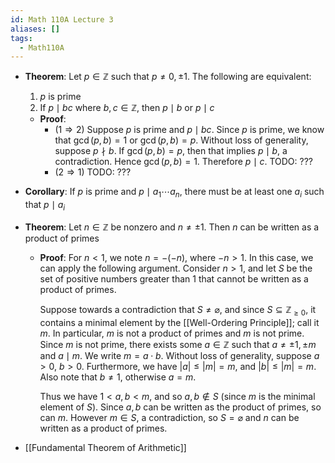```yaml
---
id: Math 110A Lecture 3
aliases: []
tags:
  - Math110A
---
```


- **Theorem**: Let $p\in \mathbb{Z}$ such that $p\neq 0, \pm 1$. The following
  are equivalent:
  1. $p$ is prime
  2. If $p\mid bc$ where $b, c\in \mathbb{Z}$, then $p\mid b$ or $p\mid c$
  - **Proof**:
    - ($1 \Rightarrow 2$) Suppose $p$ is prime and $p\mid bc$. Since $p$ is
      prime, we know that $\gcd(p, b) = 1$ or $\gcd(p, b) = p$. Without loss of
      generality, suppose $p\nmid b$. If $\gcd(p, b) = p$, then that implies
      $p\mid b$, a contradiction. Hence $\gcd(p, b) = 1$. Therefore $p\mid c$.
      TODO: ???
    - ($2 \Rightarrow 1$) TODO: ???
- **Corollary**: If $p$ is prime and $p\mid a_1 \dotsb a_n$, there must be at
  least one $a_i$ such that $p\mid a_i$
- **Theorem**: Let $n\in \mathbb{Z}$ be nonzero and $n\neq \pm 1$. Then $n$ can
  be written as a product of primes

  - **Proof**: For $n < 1$, we note $n = -(-n)$, where $-n > 1$. In this case,
    we can apply the following argument. Consider $n > 1$, and let $S$ be the
    set of positive numbers greater than 1 that cannot be written as a product
    of primes.

    Suppose towards a contradiction that $S\neq \varnothing$, and since
    $S\subseteq \mathbb{Z}_{\geq 0}$, it contains a minimal element by the
    [[Well-Ordering Principle]]; call it $m$. In particular, $m$ is not a
    product of primes and $m$ is not prime. Since $m$ is not prime, there exists
    some $a\in \mathbb{Z}$ such that $a\neq \pm 1, \pm m$ and $a\mid m$. We
    write $m = a\cdot b$. Without loss of generality, suppose $a > 0$, $b > 0$.
    Furthermore, we have $|a| \leq |m| = m$, and $|b|\leq |m| = m$. Also note
    that $b\neq 1$, otherwise $a = m$.

    Thus we have $1 < a, b < m$, and so $a, b\notin S$ (since $m$ is the minimal
    element of $S$). Since $a, b$ can be written as the product of primes, so
    can $m$. However $m\in S$, a contradiction, so $S = \varnothing$ and $n$ can
    be written as a product of primes.

- [[Fundamental Theorem of Arithmetic]]

